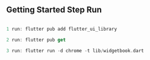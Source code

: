## Getting Started Step Run

```dart

1 run: flutter pub add flutter_ui_library

2 run: flutter pub get

3 run: flutter run -d chrome -t lib/widgetbook.dart

```